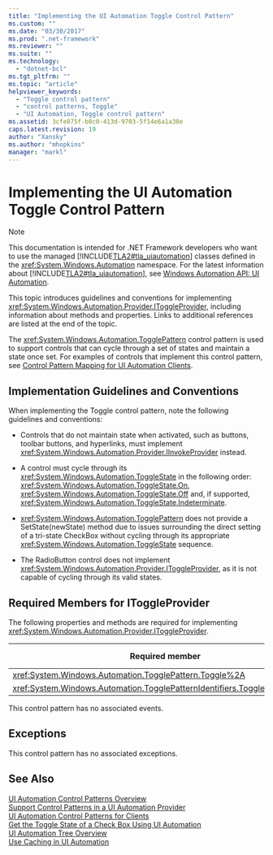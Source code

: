 ```yaml
---
title: "Implementing the UI Automation Toggle Control Pattern"
ms.custom: ""
ms.date: "03/30/2017"
ms.prod: ".net-framework"
ms.reviewer: ""
ms.suite: ""
ms.technology: 
  - "dotnet-bcl"
ms.tgt_pltfrm: ""
ms.topic: "article"
helpviewer_keywords: 
  - "Toggle control pattern"
  - "control patterns, Toggle"
  - "UI Automation, Toggle control pattern"
ms.assetid: 3cfe875f-b0c0-413d-9703-5f14e6a1a30e
caps.latest.revision: 19
author: "Xansky"
ms.author: "mhopkins"
manager: "markl"
---
```

# Implementing the UI Automation Toggle Control Pattern
> [!NOTE]
>  This documentation is intended for .NET Framework developers who want to use the managed [!INCLUDE[TLA2#tla_uiautomation](../../../includes/tla2sharptla-uiautomation-md.md)] classes defined in the <xref:System.Windows.Automation> namespace. For the latest information about [!INCLUDE[TLA2#tla_uiautomation](../../../includes/tla2sharptla-uiautomation-md.md)], see [Windows Automation API: UI Automation](http://go.microsoft.com/fwlink/?LinkID=156746).  
  
 This topic introduces guidelines and conventions for implementing <xref:System.Windows.Automation.Provider.IToggleProvider>, including information about methods and properties. Links to additional references are listed at the end of the topic.  
  
 The <xref:System.Windows.Automation.TogglePattern> control pattern is used to support controls that can cycle through a set of states and maintain a state once set. For examples of controls that implement this control pattern, see [Control Pattern Mapping for UI Automation Clients](../../../docs/framework/ui-automation/control-pattern-mapping-for-ui-automation-clients.md).  
  
<a name="Implementation_Guidelines_and_Conventions"></a>   
## Implementation Guidelines and Conventions  
 When implementing the Toggle control pattern, note the following guidelines and conventions:  
  
-   Controls that do not maintain state when activated, such as buttons, toolbar buttons, and hyperlinks, must implement <xref:System.Windows.Automation.Provider.IInvokeProvider> instead.  
  
-   A control must cycle through its <xref:System.Windows.Automation.ToggleState> in the following order: <xref:System.Windows.Automation.ToggleState.On>, <xref:System.Windows.Automation.ToggleState.Off> and, if supported, <xref:System.Windows.Automation.ToggleState.Indeterminate>.  
  
-   <xref:System.Windows.Automation.TogglePattern> does not provide a SetState(newState) method due to issues surrounding the direct setting of a tri-state CheckBox without cycling through its appropriate <xref:System.Windows.Automation.ToggleState> sequence.  
  
-   The RadioButton control does not implement <xref:System.Windows.Automation.Provider.IToggleProvider>, as it is not capable of cycling through its valid states.  
  
<a name="Required_Members_for_IToggleProvider"></a>   
## Required Members for IToggleProvider  
 The following properties and methods are required for implementing <xref:System.Windows.Automation.Provider.IToggleProvider>.  
  
|Required member|Member type|Notes|  
|---------------------|-----------------|-----------|  
|<xref:System.Windows.Automation.TogglePattern.Toggle%2A>|Method|None|  
|<xref:System.Windows.Automation.TogglePatternIdentifiers.ToggleStateProperty>|Property|None|  
  
 This control pattern has no associated events.  
  
<a name="Exceptions"></a>   
## Exceptions  
 This control pattern has no associated exceptions.  
  
## See Also  
 [UI Automation Control Patterns Overview](../../../docs/framework/ui-automation/ui-automation-control-patterns-overview.md)   
 [Support Control Patterns in a UI Automation Provider](../../../docs/framework/ui-automation/support-control-patterns-in-a-ui-automation-provider.md)   
 [UI Automation Control Patterns for Clients](../../../docs/framework/ui-automation/ui-automation-control-patterns-for-clients.md)   
 [Get the Toggle State of a Check Box Using UI Automation](../../../docs/framework/ui-automation/get-the-toggle-state-of-a-check-box-using-ui-automation.md)   
 [UI Automation Tree Overview](../../../docs/framework/ui-automation/ui-automation-tree-overview.md)   
 [Use Caching in UI Automation](../../../docs/framework/ui-automation/use-caching-in-ui-automation.md)
